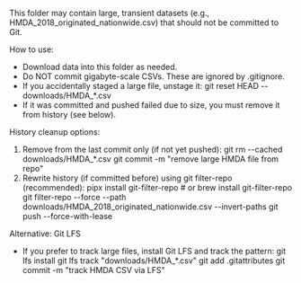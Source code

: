 This folder may contain large, transient datasets (e.g., HMDA_2018_originated_nationwide.csv) that should not be committed to Git.

How to use:
- Download data into this folder as needed.
- Do NOT commit gigabyte-scale CSVs. These are ignored by .gitignore.
- If you accidentally staged a large file, unstage it:
  git reset HEAD -- downloads/HMDA_*.csv
- If it was committed and pushed failed due to size, you must remove it from history (see below).

History cleanup options:
1) Remove from the last commit only (if not yet pushed):
   git rm --cached downloads/HMDA_*.csv
   git commit -m "remove large HMDA file from repo"
2) Rewrite history (if committed before) using git filter-repo (recommended):
   pipx install git-filter-repo  # or brew install git-filter-repo
   git filter-repo --force --path downloads/HMDA_2018_originated_nationwide.csv --invert-paths
   git push --force-with-lease

Alternative: Git LFS
- If you prefer to track large files, install Git LFS and track the pattern:
  git lfs install
  git lfs track "downloads/HMDA_*.csv"
  git add .gitattributes
  git commit -m "track HMDA CSV via LFS"
